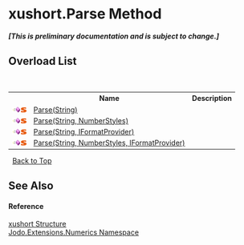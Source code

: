 # xushort.Parse Method 
 _**\[This is preliminary documentation and is subject to change.\]**_


## Overload List
&nbsp;<table><tr><th></th><th>Name</th><th>Description</th></tr><tr><td>![Public method](media/pubmethod.gif "Public method")![Static member](media/static.gif "Static member")</td><td><a href="M_Jodo_Extensions_Numerics_xushort_Parse">Parse(String)</a></td><td /></tr><tr><td>![Public method](media/pubmethod.gif "Public method")![Static member](media/static.gif "Static member")</td><td><a href="M_Jodo_Extensions_Numerics_xushort_Parse_1">Parse(String, NumberStyles)</a></td><td /></tr><tr><td>![Public method](media/pubmethod.gif "Public method")![Static member](media/static.gif "Static member")</td><td><a href="M_Jodo_Extensions_Numerics_xushort_Parse_3">Parse(String, IFormatProvider)</a></td><td /></tr><tr><td>![Public method](media/pubmethod.gif "Public method")![Static member](media/static.gif "Static member")</td><td><a href="M_Jodo_Extensions_Numerics_xushort_Parse_2">Parse(String, NumberStyles, IFormatProvider)</a></td><td /></tr></table>&nbsp;
<a href="#xushort.parse-method">Back to Top</a>

## See Also


#### Reference
<a href="T_Jodo_Extensions_Numerics_xushort">xushort Structure</a><br /><a href="N_Jodo_Extensions_Numerics">Jodo.Extensions.Numerics Namespace</a><br />
